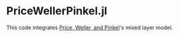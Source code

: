 # PriceWellerPinkel.jl

This code integrates 
[Price, Weller, and Pinkel](https://agupubs.onlinelibrary.wiley.com/doi/abs/10.1029/JC091iC07p08411)'s 
mixed layer model.
